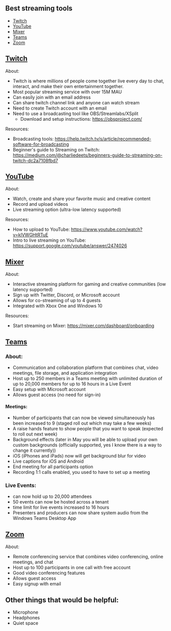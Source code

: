 
## Best streaming tools

- [Twitch](https://github.com/meaghanlewis/online-content/blob/master/best-streaming-tools.md#twitch)
- [YouTube](https://github.com/meaghanlewis/online-content/blob/master/best-streaming-tools.md#youtube)
- [Mixer](https://github.com/meaghanlewis/online-content/blob/master/best-streaming-tools.md#mixer)
- [Teams](https://github.com/meaghanlewis/online-content/blob/master/best-streaming-tools.md#teams)
- [Zoom](https://github.com/meaghanlewis/online-content/blob/master/best-streaming-tools.md#zoom)

## [Twitch](https://www.twitch.tv/)
About:
- Twitch is where millions of people come together live every day to chat, interact, and make their own entertainment together.
- Most popular streaming service with over 15M MAU
- Can easily join with an email address
- Can share twitch channel link and anyone can watch stream
- Need to create Twitch account with an email
- Need to use a broadcasting tool like OBS/Streamlabs/XSplit
  - Download and setup instructions: https://obsproject.com/
  
Resources:
- Broadcasting tools: https://help.twitch.tv/s/article/recommended-software-for-broadcasting
- Beginner's guide to Streaming on Twitch: https://medium.com/@charliedeets/beginners-guide-to-streaming-on-twitch-dc2a7108fbd7

## [YouTube](https://www.youtube.com/)
About:
- Watch, create and share your favorite music and creative content
- Record and upload videos
- Live streaming option (ultra-low latency supported)

Resources:
- How to upload to YouTube: https://www.youtube.com/watch?v=klVWGHtRTuE
- Intro to live streaming on YouTube: https://support.google.com/youtube/answer/2474026

## [Mixer](https://mixer.com/)
About:
- Interactive streaming platform for gaming and creative communities (low latency supported)
- Sign up with Twitter, Discord, or Microsoft account
- Allows for co-streaming of up to 4 guests
- Integrated with Xbox One and Windows 10

Resources:
- Start streaming on Mixer: https://mixer.com/dashboard/onboarding

## [Teams](https://teams.microsoft.com/)
### About: 
 - Communication and collaboration platform that combines chat, video meetings, file storage, and application integration
 - Host up to 250 members in a Teams meeting with unlimited duration of up to 20,000 members for up to 16 hours in a Live Event
 - Easy setup with Microsoft account
 - Allows guest access (no need for sign-in)
 
#### Meetings:
- Number of participants that can now be viewed simultaneously has been increased to 9 (staged roll out which may take a few weeks)
- A raise hands feature to show people that you want to speak (expected to roll out next week)
- Background effects (later in May you will be able to upload your own custom backgrounds (officially supported, yes I know there is a way to change it currently))
- iOS (iPhones and iPads) now will get background blur for video
- Live captions for iOS and Android
- End meeting for all participants option
- Recording 1:1 calls enabled, you used to have to set up a meeting

### Live Events: 
- can now hold up to 20,000 attendees
- 50 events can now be hosted across a tenant
- time limit for live events increased to 16 hours
- Presenters and producers can now share system audio from the Windows Teams Desktop App

## [Zoom](https://zoom.us/)
About:
- Remote conferencing service that combines video conferencing, online meetings, and chat
- Host up to 100 participants in one call with free account
- Good video conferencing features
- Allows guest access
- Easy signup with email

## Other things that would be helpful:
- Microphone
- Headphones
- Quiet space
